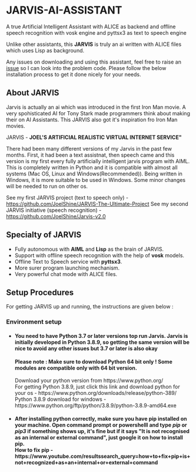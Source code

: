 # JARVIS-AI-ASSISTANT

A true Artificial Intelligent Assistant with ALICE as backend and offline speech recognition with vosk engine and pyttsx3 as text to speech engine

Unlike other assistants, this **JARVIS** is truly an ai written with ALICE files which uses Lisp as background.

Any issues on downloading and using this assistant, feel free to raise an [issue](https://github.com/JoelShine/JARVIS-AI-ASSISTANT/issues) so I can look into the problem code. Please follow the below installation process to get it done nicely for your needs.

## About JARVIS

Jarvis is actually an ai which was introduced in the first Iron Man movie. A very spohisticated AI for Tony Stark made programmers think about making their on AI Assistants. This JARVIS also got it's inspiration fro Iron Man movies.

JARVIS - **JOEL'S ARTIFICIAL REALISTIC VIRTUAL INTERNET SERVICE"**

There had been many different versions of my Jarvis in the past few months. First, it had been a text assistnat, then speech came and this version is my first every fully artificially intelligent jarvis program with AIML. This is completely written in Python and it is compatible with almost all systems (Mac OS, Linux and Windows(Recommended)). Being written in Windows, it is more suitable to be used in Windows. Some minor changes will be needed to run on other os.

See my first JARVIS project (text to speech only) - https://github.com/JoelShine/JARVIS-The-Ultimate-Project
See my second JARVIS initiative (speech recognition) - https://github.com/JoelShine/Jarvis-v2.0

## Specialty of JARVIS

<ul>
  <li>Fully autonomous with <b>AIML</b> and <b>Lisp</b> as the brain of JARVIS.</li>
  <li>Support with offline speech recognition with the help of <b>vosk</b> models.</li>
  <li>Offline Text to Speech service with <b>pyttsx3</b>.</li>
  <li>More surer program launching mechanism.</li>
  <li>Very powerful chat mode with ALICE files.</li>
</ul>

## Setup Procedures
For getting JARVIS up and running, the instructions are given below :
### Environment setup
<ul>
  <li> <h4> You need to have Python 3.7 or later versions top run Jarvis. Jarvis is initially developed in Python 3.8.9, so getting the same version will be nice to avoid any other issues but 3.7 or later is also okay</h4> <b>Please note : Make sure to download Python 64 bit only ! Some modules are compatible only with 64 bit version.</b> <br><br> Download your python version from https://www.python.org/ <br> For getting Python 3.8.9, just click this link and download python for your os - https://www.python.org/downloads/release/python-389/ <br> Python 3.8.9 download for windows - https://www.python.org/ftp/python/3.8.9/python-3.8.9-amd64.exe <br></li>
  
  <li> <h4> After installing python correctly, make sure you have pip installed on your machine. Open command prompt or powershelll and type <i>pip</i> or <i>pip3</i> if something shows up, it's fine but if it says "It is not recognised as an internal or external command", just google it on how to install pip.<br>How to fix pip - https://www.youtube.com/resultssearch_query=how+to+fix+pip+is+not+recognized+as+an+internal+or+external+command</h4></li>
</ul>
